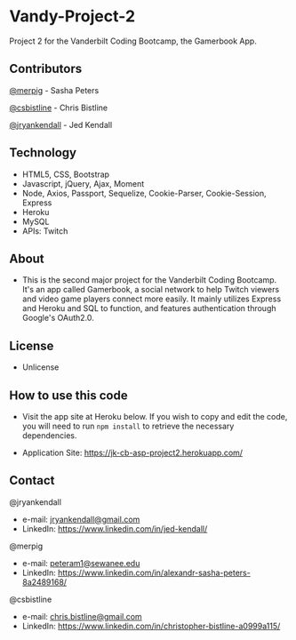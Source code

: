 # Vandy-Project-2
Project 2 for the Vanderbilt Coding Bootcamp, the Gamerbook App.

## Contributors
[@merpig](https://github.com/merpig) - Sasha Peters

[@csbistline](https://github.com/csbistline) - Chris Bistline

[@jryankendall](https://github.com/jryankendall) - Jed Kendall

## Technology
- HTML5, CSS, Bootstrap
- Javascript, jQuery, Ajax, Moment
- Node, Axios, Passport, Sequelize, Cookie-Parser, Cookie-Session, Express
- Heroku
- MySQL
- APIs: Twitch

## About
- This is the second major project for the Vanderbilt Coding Bootcamp. It's an app called Gamerbook, a social network to help Twitch viewers and video game players connect more easily. It mainly utilizes Express and Heroku and SQL to function, and features authentication through Google's OAuth2.0.

## License
- Unlicense

## How to use this code
- Visit the app site at Heroku below. If you wish to copy and edit the code, you will need to run `npm install` to retrieve the necessary dependencies.

- Application Site: https://jk-cb-asp-project2.herokuapp.com/
  
## Contact

@jryankendall
- e-mail: jryankendall@gmail.com
- LinkedIn: https://www.linkedin.com/in/jed-kendall/

@merpig
- e-mail: peteram1@sewanee.edu
- LinkedIn: https://www.linkedin.com/in/alexandr-sasha-peters-8a2489168/

@csbistline
- e-mail: chris.bistline@gmail.com
- LinkedIn: https://www.linkedin.com/in/christopher-bistline-a0999a115/
